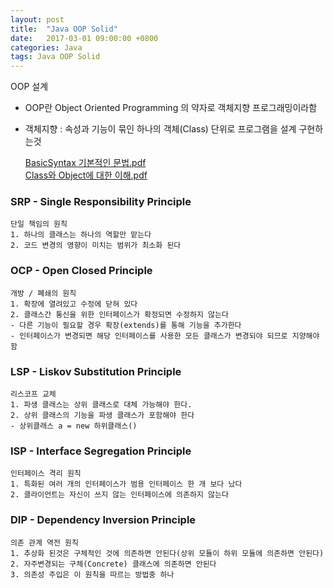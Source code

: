 ```yaml
---
layout: post
title:  "Java OOP Solid"
date:   2017-03-01 09:00:00 +0800
categories: Java
tags: Java OOP Solid
---
```

OOP 설계

- OOP란 Object Oriented Programming 의 약자로 객체지향 프로그래밍이라함
- 객체지향 : 속성과 기능이 묶인 하나의 객체(Class) 단위로 프로그램을 설계 구현하는것

	[BasicSyntax 기본적인 문법.pdf]( https://github.com/mnisdh/Android/tree/master/java/Solid/pdf/002_01_BasicSyntax기본적인문법.pdf)  
[Class와 Object에 대한 이해.pdf](https://github.com/mnisdh/Android/tree/master/java/Solid/pdf/004_Class와Object에대한이해.pdf)


### SRP - Single Responsibility Principle

	단일 책임의 원칙
	1. 하나의 클래스는 하나의 역할만 맡는다
	2. 코드 변경의 영향이 미치는 범위가 최소화 된다


### OCP - Open Closed Principle

	개방 / 폐쇄의 원칙
	1. 확장에 열려있고 수정에 닫혀 있다
	2. 클래스간 통신을 위한 인터페이스가 확정되면 수정하지 않는다
 	- 다른 기능이 필요할 경우 확장(extends)를 통해 기능을 추가한다
	- 인터페이스가 변경되면 해당 인터페이스를 사용한 모든 클래스가 변경되야 되므로 지양해야함


### LSP - Liskov Substitution Principle

	리스코프 교체
	1. 파생 클래스는 상위 클래스로 대체 가능해야 한다.
	2. 상위 클래스의 기능을 파생 클래스가 포함해야 한다
	- 상위클래스 a = new 하위클래스()


### ISP - Interface Segregation Principle

	인터페이스 격리 원칙
	1. 특화된 여러 개의 인터페이스가 범용 인터페이스 한 개 보다 났다
	2. 클라이언트는 자신이 쓰지 않는 인터페이스에 의존하지 않는다


### DIP - Dependency Inversion Principle

	의존 관계 역전 원칙
	1. 추상화 된것은 구체적인 것에 의존하면 안된다(상위 모듈이 하위 모듈에 의존하면 안된다)
	2. 자주변경되는 구체(Concrete) 클래스에 의존하면 안된다
	3. 의존성 주입은 이 원칙을 따르는 방법중 하나
